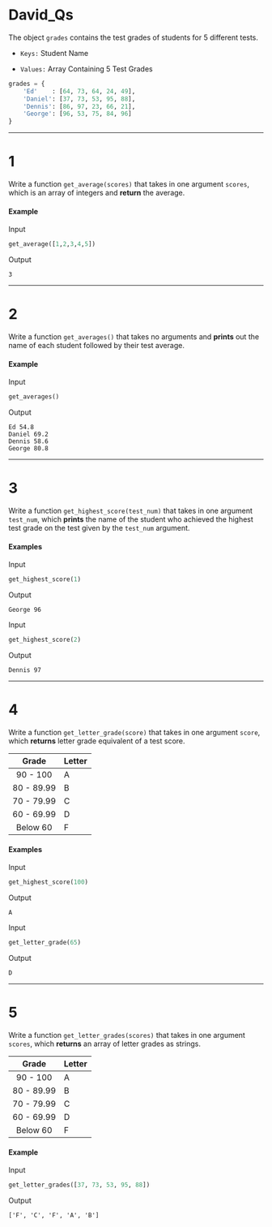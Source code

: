 # David_Qs

The object `grades` contains the test grades of students for 5 different tests.


- `Keys:` Student Name 


- `Values:` Array Containing 5 Test Grades

```py
grades = {
    'Ed'    : [64, 73, 64, 24, 49],
    'Daniel': [37, 73, 53, 95, 88],
    'Dennis': [86, 97, 23, 66, 21],
    'George': [96, 53, 75, 84, 96]
}
```

---

# 1

Write a function `get_average(scores)` that takes in one argument `scores`, which is an array of integers and **return** the average.

#### Example 
Input
```py
get_average([1,2,3,4,5])
```
Output
```output
3
```

---

# 2

Write a function `get_averages()` that takes no arguments and **prints** out the name of each student followed by their test average.

#### Example 
Input
```py
get_averages()
```
Output
```output
Ed 54.8
Daniel 69.2
Dennis 58.6
George 80.8
```

---

# 3

Write a function `get_highest_score(test_num)` that takes in one argument `test_num`, which **prints** the name of the student who achieved the highest test grade on the test given by the `test_num` argument.

#### Examples 
Input
```py
get_highest_score(1)
```
Output
```output
George 96
```
Input
```py
get_highest_score(2)
```
Output
```output
Dennis 97
```

---

# 4

Write a function `get_letter_grade(score)` that takes in one argument `score`, which **returns** letter grade equivalent of a test score.

|    Grade   | Letter |
|:----------:|--------|
| 90 - 100   | A      |
| 80 - 89.99 | B      |
| 70 - 79.99 | C      |
| 60 - 69.99 | D      |
| Below 60   | F      |

#### Examples 
Input
```py
get_highest_score(100)
```
Output
```output
A
```
Input
```py
get_letter_grade(65)
```
Output
```output
D
```

---

# 5

Write a function `get_letter_grades(scores)` that takes in one argument `scores`, which **returns** an array of letter grades as strings.

|    Grade   | Letter |
|:----------:|--------|
| 90 - 100   | A      |
| 80 - 89.99 | B      |
| 70 - 79.99 | C      |
| 60 - 69.99 | D      |
| Below 60   | F      |

#### Example
Input
```py
get_letter_grades([37, 73, 53, 95, 88])
```
Output
```output
['F', 'C', 'F', 'A', 'B']
```
